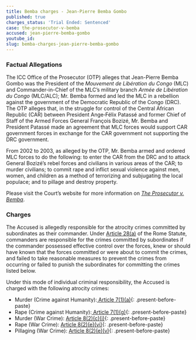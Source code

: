 ```yaml
---
title: Bemba charges - Jean-Pierre Bemba Gombo
published: true
charges_status: 'Trial Ended: Sentenced'
case: the-prosecutor-v-bemba
accused: jean-pierre-bemba-gombo
youtube_id:
slug: bemba-charges-jean-pierre-bemba-gombo
---
```



### Factual Allegations

The ICC Office of the Prosecutor (OTP) alleges that Jean-Pierre Bemba Gombo was the President of the *Mouvement de Lib&eacute;ration du Congo* (MLC) and Commander-in-Chief of the MLC’s military branch *Arm&eacute;e de Lib&eacute;ration du Congo* (MLC/ALC); Mr. Bemba formed and led the MLC in a rebellion against the government of the Democratic Republic of the Congo (DRC). The OTP alleges that, in the struggle for control of the Central African Republic (CAR) between President Ange‐F&eacute;lix Patass&eacute; and former Chief of Staff of the Armed Forces General Fran&ccedil;ois Boziz&eacute;, Mr. Bemba and President Patass&eacute; made an agreement that MLC forces would support CAR government forces in exchange for the CAR government not supporting the DRC government.

From 2002 to 2003, as alleged by the OTP, Mr. Bemba armed and ordered MLC forces to do the following: to enter the CAR from the DRC and to attack General Boziz&eacute;’s rebel forces and civilians in various areas of the CAR; to murder civilians; to commit rape and inflict sexual violence against men, women, and children as a method of terrorizing and subjugating the local populace; and to pillage and destroy property.&nbsp;

Please visit the Court’s website for more information on [*The Prosecutor v. Bemba*](https://www.icc-cpi.int/car/bemba).

### Charges

The Accused is allegedly responsible for the atrocity crimes committed by subordinates as their commander. Under [Article 28(a)](https://www.casematrixnetwork.org/case-m/klamberg-commentary/rome-statute/#c1201) of the Rome Statute, commanders are responsible for the crimes committed by subordinates if the commander possessed effective control over the forces, knew or should have known that the forces committed or were about to commit the crimes, and failed to take reasonable measures to prevent the crimes from occurring or failed to punish the subordinates for committing the crimes listed below.

Under this mode of individual criminal responsibility, the Accused is charged with the following atrocity crimes:

* Murder (Crime against Humanity):[ Article 7(1)(a)](https://www.casematrixnetwork.org/cmn-knowledge-hub/klamberg-commentary/elements-of-crime/#c2286){: .present-before-paste}
* Rape (Crime against Humanity):[ Article 7(1)(g)](http://www.casematrixnetwork.org/cmn-knowledge-hub/klamberg-commentary/elements-of-crime/#c2292){: .present-before-paste}
* Murder (War Crime): [Article 8(2)(c)(i)](http://www.casematrixnetwork.org/cmn-knowledge-hub/klamberg-commentary/elements-of-crime/#c2359){: .present-before-paste}
* Rape (War Crime): [Article 8(2)(e)(vi)](http://www.casematrixnetwork.org/cmn-knowledge-hub/klamberg-commentary/elements-of-crime/#c2372){: .present-before-paste}
* Pillaging (War Crime): [Article 8(2)(e)(v)](http://www.casematrixnetwork.org/cmn-knowledge-hub/klamberg-commentary/elements-of-crime/#c2371){: .present-before-paste}